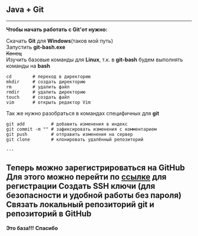 ## Java + Git  
---  
  
**Чтобы начать работать с Git'от нужно:**  
  
  Скачать __Git__ для __Windows__(таков мой путь)  
  Запустить __git-bash.exe__  
  ~~Конец~~  
  Изучить базовые команды для __Linux__, т.к. в __git-bash__ будем выполнять команды на __bash__  
  ```
cd        # переход в директорию
mkdir     # создать директорию
rm        # удалить файл
rmdir     # удалить директорию
touch     # создать файл
vim       # открыть редактор Vim
  ```  

  Так же нужно разобраться в командах специфичных для __git__  
  ```
git add          # добавить изменения в индекс
git commit -m "" # зафиксировать изменения с комментарием
git push         # отправить изменения на сервер
git clone        # клонировать удалённый репозиторий
  ```
    ---

  Теперь можно зарегистрироваться на __GitHub__
  Для этого можно перейти по [ссылке](https://github.com/signup?ref_cta=Sign+up&ref_loc=header+logged+out&ref_page=%2F&source=header-home) для регистрации
  Создать __SSH__ ключи (для безопасности и удобной работы без пароля)
  Связать локальный репозиторий __git__ и репозиторий в __GitHub__
  ---
  **Это база!!!**
  __Спасибо__

